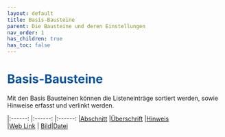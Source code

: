 ```yaml
---
layout: default
title: Basis-Bausteine
parent: Die Bausteine und deren Einstellungen
nav_order: 1
has_children: true
has_toc: false
---
```


# <span style="color:#0b5394">**Basis-Bausteine**</span>

Mit den Basis Bausteinen können die Listeneinträge sortiert werden, sowie Hinweise erfasst und verlinkt werden.

|:------: |:------: |:------:
|[Abschnitt](/docs/record-spec-settings/grand-childs-base/section.html) |[Überschrift](/docs/record-spec-settings/grand-childs-base/heading.html) |[Hinweis](/docs/record-spec-settings/grand-childs-base/hint.html)  
|[Web Link](/docs/record-spec-settings/grand-childs-base/web-link.html) | [Bild](/docs/record-spec-settings/grand-childs-base/image.html)|[Datei](/docs/record-spec-settings/grand-childs-base/file.html)
